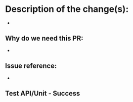 <!-- Include a list of changes, include what this PR does -->
# Description of the change(s):
* 

<!-- include a brief description of why, and the stake holders. ie. Bug, RFE, enhancement, etc... -->
## Why do we need this PR:
*  

<!-- include the jira or github issue link. Github issue linkes help identify this PR in your issue -->
## Issue reference: 
* 

<!-- the last few lines, showing the test coverage and success.
     Use the output from "make test" or vscode golang Test All output -->
## Test API/Unit - Success
```script

```
